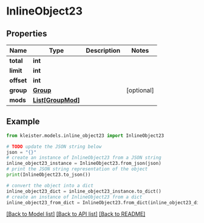# InlineObject23


## Properties

Name | Type | Description | Notes
------------ | ------------- | ------------- | -------------
**total** | **int** |  | 
**limit** | **int** |  | 
**offset** | **int** |  | 
**group** | [**Group**](Group.md) |  | [optional] 
**mods** | [**List[GroupMod]**](GroupMod.md) |  | 

## Example

```python
from kleister.models.inline_object23 import InlineObject23

# TODO update the JSON string below
json = "{}"
# create an instance of InlineObject23 from a JSON string
inline_object23_instance = InlineObject23.from_json(json)
# print the JSON string representation of the object
print(InlineObject23.to_json())

# convert the object into a dict
inline_object23_dict = inline_object23_instance.to_dict()
# create an instance of InlineObject23 from a dict
inline_object23_from_dict = InlineObject23.from_dict(inline_object23_dict)
```
[[Back to Model list]](../README.md#documentation-for-models) [[Back to API list]](../README.md#documentation-for-api-endpoints) [[Back to README]](../README.md)


